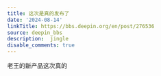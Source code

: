 ```yaml
---
title: 这次是真的发布了
date: '2024-08-14'
linkTitle: https://bbs.deepin.org/en/post/276536
source: deepin_bbs
description:  jingle 
disable_comments: true
---
```

老王的新产品这次真的

